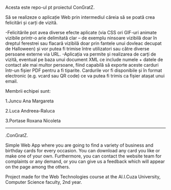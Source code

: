 Acesta este repo-ul pt proiectul ConGratZ.

Să se realizeze o aplicație Web prin intermediul căreia să se poată crea felicitări și carți de vizită.

-Felicitările pot avea diverse efecte aplicate (via CSS ori GIF-uri animate vizibile printr-o arie delimitată clar – de exemplu ninsoare vizibilă doar în dreptul ferestrei sau flacară vizibilă doar prin fantele unui dovleac decupat de Halloween) și vor putea fi trimise între utilizatori sau către diverse persoane externe via URL.
-Aplicația va permite și realizarea de carți de vizită, eventual pe baza unui document XML ce include numele + datele de contact ale mai multor persoane, fiind capabilă să exporte aceste carduri într-un fișier PDF pentru a fi tiparite. Cardurile vor fi disponibile și în format electronic (e.g. vcard sau QR code) ce va putea fi trimis ca fișier atașat unui email.

Membrii echipei sunt:

1.Juncu Ana Margareta   

2.Luca Andreea-Raluca

3.Portase Roxana Nicoleta

-------------------------------------------------------

.ConGratZ.

Simple Web App where you are going to find a variety of business and birthday cards for every occasion.
You can download any card you like or make one of your own. Furthermore, you can contact the website team for complaints or any demand, or you can give us a feedback which will appear on the page among the others.

Project made for the Web Technologies course at the Al.I.Cuza University, Computer Science faculty, 2nd year.
